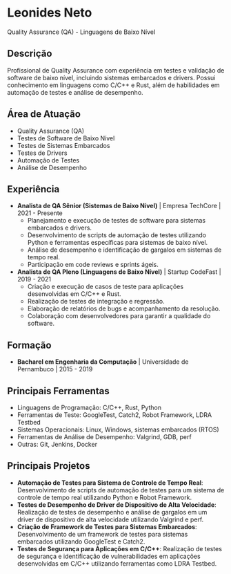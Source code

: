 # Leonides Neto

Quality Assurance (QA) - Linguagens de Baixo Nível

## Descrição

Profissional de Quality Assurance com experiência em testes e validação de software de baixo nível, incluindo sistemas embarcados e drivers. Possui conhecimento em linguagens como C/C++ e Rust, além de habilidades em automação de testes e análise de desempenho.

## Área de Atuação

- Quality Assurance (QA)
- Testes de Software de Baixo Nível
- Testes de Sistemas Embarcados
- Testes de Drivers
- Automação de Testes
- Análise de Desempenho

## Experiência

- **Analista de QA Sênior (Sistemas de Baixo Nível)** | Empresa TechCore | 2021 - Presente
  - Planejamento e execução de testes de software para sistemas embarcados e drivers.
  - Desenvolvimento de scripts de automação de testes utilizando Python e ferramentas específicas para sistemas de baixo nível.
  - Análise de desempenho e identificação de gargalos em sistemas de tempo real.
  - Participação em code reviews e sprints ágeis.
- **Analista de QA Pleno (Linguagens de Baixo Nível)** | Startup CodeFast | 2019 - 2021
  - Criação e execução de casos de teste para aplicações desenvolvidas em C/C++ e Rust.
  - Realização de testes de integração e regressão.
  - Elaboração de relatórios de bugs e acompanhamento da resolução.
  - Colaboração com desenvolvedores para garantir a qualidade do software.

## Formação

- **Bacharel em Engenharia da Computação** | Universidade de Pernambuco | 2015 - 2019

## Principais Ferramentas

- Linguagens de Programação: C/C++, Rust, Python
- Ferramentas de Teste: GoogleTest, Catch2, Robot Framework, LDRA Testbed
- Sistemas Operacionais: Linux, Windows, sistemas embarcados (RTOS)
- Ferramentas de Análise de Desempenho: Valgrind, GDB, perf
- Outras: Git, Jenkins, Docker

## Principais Projetos

- **Automação de Testes para Sistema de Controle de Tempo Real**: Desenvolvimento de scripts de automação de testes para um sistema de controle de tempo real utilizando Python e Robot Framework.
- **Testes de Desempenho de Driver de Dispositivo de Alta Velocidade**: Realização de testes de desempenho e análise de gargalos em um driver de dispositivo de alta velocidade utilizando Valgrind e perf.
- **Criação de Framework de Testes para Sistemas Embarcados**: Desenvolvimento de um framework de testes para sistemas embarcados utilizando GoogleTest e Catch2.
- **Testes de Segurança para Aplicações em C/C++**: Realização de testes de segurança e identificação de vulnerabilidades em aplicações desenvolvidas em C/C++ utilizando ferramentas como LDRA Testbed.
